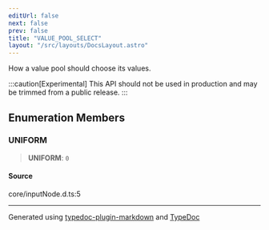 ```yaml
---
editUrl: false
next: false
prev: false
title: "VALUE_POOL_SELECT"
layout: "/src/layouts/DocsLayout.astro"
---
```


How a value pool should choose its values.

:::caution[Experimental]
This API should not be used in production and may be trimmed from a public release.
:::

## Enumeration Members

### UNIFORM

> **UNIFORM**: `0`

#### Source

core/inputNode.d.ts:5

***

Generated using [typedoc-plugin-markdown](https://www.npmjs.com/package/typedoc-plugin-markdown) and [TypeDoc](https://typedoc.org/)
